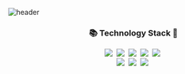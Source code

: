 ![header](https://capsule-render.vercel.app/api?type=egg&color=66cc66&height=200&section=header&text=JISU%20KIM&fontSize=70&animation=blink&fontAlignY=35&desc=who%20learns%20and%20challenges...%20%20and%20happy%20:-D&descAlignY=55&descAlign=65&fontColor=ffffe0)

<h3 align="center">📚 Technology Stack 🌱</h3>
<p align="center">
  <img src="https://img.shields.io/badge/-Python-blue"/>&nbsp
  <img src="https://img.shields.io/badge/-JavaScript-blueviolet"/>&nbsp  
  <img src="https://img.shields.io/badge/-HTML-orange"/>&nbsp
  <img src="https://img.shields.io/badge/-CSS-blue"/>&nbsp
  <img src="https://img.shields.io/badge/-JAVA-blue"/>&nbsp
  <br>
  <img src="https://img.shields.io/badge/-Django-brightgreen"/>&nbsp
  <img src="https://img.shields.io/badge/-Vue-brightgreen"/>&nbsp
  <img src="https://img.shields.io/badge/-MySQL-green"/>&nbsp

